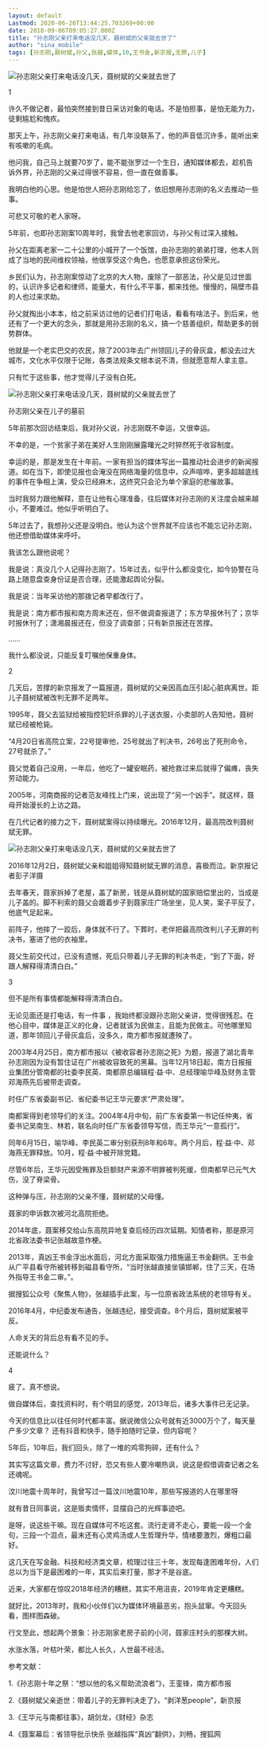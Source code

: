```yaml
---
layout: default
Lastmod: 2020-06-26T13:44:25.703269+00:00
date: 2018-09-06T09:05:27.000Z
title: "孙志刚父亲打来电话没几天，聂树斌的父亲就去世了"
author: "sina_mobile"
tags: [孙志刚,聂树斌,孙父,张越,媒体,10,王书金,新京报,无罪,儿子]
---
```


![孙志刚父亲打来电话没几天，聂树斌的父亲就去世了](https://images.weserv.nl/?url=http%3A//n.sinaimg.cn/translate/198/w600h398/20180906/UhvA-hitesuz2685060.jpg)

1

许久不做记者，最怕突然接到昔日采访对象的电话。不是怕担事，是怕无能为力，徒剩尴尬和愧疚。

那天上午，孙志刚父亲打来电话，有几年没联系了，他的声音低沉许多，能听出来有咳嗽的毛病。

他问我，自己马上就要70岁了，能不能张罗过一个生日，通知媒体都去，趁机告诉外界，孙志刚的父亲过得很不容易，但一直在做善事。

我明白他的心思。他是怕世人把孙志刚给忘了，依旧想用孙志刚的名义去推动一些事。

可悲又可敬的老人家呀。

5年前，也即孙志刚案10周年时，我曾去他老家回访，与孙父有过深入接触。

孙父在距离老家一二十公里的小城开了一个饭馆，由孙志刚的弟弟打理，他本人则成了当地的民间维权领袖，他很享受这个角色，也愿意承担这份荣光。

乡民们认为，孙志刚案惊动了北京的大人物，废除了一部恶法，孙父是见过世面的，认识许多记者和律师，能量大，有什么不平事，都来找他。慢慢的，隔壁市县的人也过来求助。

孙父就掏出小本本，给之前采访过他的记者们打电话，看看有啥法子。到后来，他还有了一个更大的念头，那就是用孙志刚的名义，搞一个慈善组织，帮助更多的弱势群体。

他就是一个老实巴交的农民，除了2003年去广州领回儿子的骨灰盒，都没去过大城市，文化水平仅限于记账，各类法规条文根本说不清，但就愿意帮人拿主意。

只有忙于这些事，他才觉得儿子没有白死。

![孙志刚父亲打来电话没几天，聂树斌的父亲就去世了](https://images.weserv.nl/?url=http%3A//n.sinaimg.cn/translate/540/w940h400/20180906/6xm2-hitesuz2685672.jpg)

孙志刚父亲在儿子的墓前

5年前那次回访结束后，我对孙父说，孙志刚既不幸运，又很幸运。

不幸的是，一个贫家子弟在美好人生刚刚展露曙光之时猝然死于收容制度。

幸运的是，那是发生在十年前。一家有担当的媒体写出一篇推动社会进步的新闻报道。如在当下，即使见报也会淹没在网络海量的信息中，众声喧哗，更多超越底线的事件在争相上演，受众已经麻木，这终究只会沦为单个家庭的悲催故事。

当时我努力跟他解释，意在让他有心理准备，往后媒体对孙志刚的关注度会越来越小，不要难过。他似乎听明白了。

5年过去了，我想孙父还是没明白。他认为这个世界就不应该也不能忘记孙志刚，他还想借助媒体来呼吁。

我该怎么跟他说呢？

我是说：真没几个人记得孙志刚了。15年过去，似乎什么都没变化，如今协警在马路上随意盘查身份证是否合理，还能激起舆论分裂。

我是说：当年采访他的那拨记者早都改行了。

我是说：南方都市报和南方周末还在，但不做调查报道了；东方早报休刊了；京华时报休刊了；潇湘晨报还在，但没了调查部；只有新京报还在苦撑。

……

我什么都没说，只能反复叮嘱他保重身体。

2

几天后，苦撑的新京报发了一篇报道，聂树斌的父亲因高血压引起心脏病离世。距儿子聂树斌被改判无罪不足两年。

1995年，聂父去监狱给被指控犯奸杀罪的儿子送衣服，小卖部的人告知他，聂树斌已经被枪毙。

“4月20日省高院立案，22号提审他，25号就出了判决书，26号出了死刑命令，27号就杀了。”

聂父觉着自己没用，一年后，他吃了一罐安眠药，被抢救过来后就得了偏瘫，丧失劳动能力。

2005年，河南商报的记者范友峰找上门来，说出现了“另一个凶手”。就这样，聂母开始漫长的上访之路。

在几代记者的接力之下，聂树斌案得以持续曝光。2016年12月，最高院改判聂树斌无罪。

![孙志刚父亲打来电话没几天，聂树斌的父亲就去世了](https://images.weserv.nl/?url=http%3A//n.sinaimg.cn/translate/0/w960h640/20180906/12-a-hitesuz2685875.jpg)

2016年12月2日，聂树斌父亲和姐姐得知聂树斌无罪的消息，喜极而泣。新京报记者彭子洋摄

去年春天，聂家拆掉了老屋，盖了新房，钱是从聂树斌的国家赔偿里出的，当成是儿子盖的。脚不利索的聂父会踱着步子到聂家庄广场坐坐，见人笑，案子平反了，他底气足起来。

前阵子，他摔了一跤后，身体就不行了。下葬时，老伴把最高院改判儿子无罪的判决书，塞进了他的衣袖里。

聂父生前交代过，已没有遗憾，死后只带着儿子无罪的判决书走，“到了下面，好跟人解释得清清白白。”

3

但不是所有事情都能解释得清清白白。

无论见面还是打电话，有一件事 ，我始终都没跟孙志刚父亲讲，觉得很残忍。在他心目中，媒体是正义的化身，记者就该为民做主，且能为民做主。可他哪里知道，那年领回儿子骨灰盒后，没多久，南方都市报就遭殃了。

2003年4月25日，南方都市报以《被收容者孙志刚之死》为题，报道了湖北青年孙志刚因为没有暂住证在广州被收容致死的黑幕。当年12月18日起，南方日报报业集团分管南都的社委李民英、南都原总编辑程·益·中、总经理喻华峰及财务主管邓海燕先后被带走调查。

时任广东省委副书记、省纪委书记王华元要求“严肃处理”。

南都案得到老领导们的关注。2004年4月中旬，前广东省委第一书记任仲夷，省委书记吴南生、林若，联名向时任广东省委领导写信，而王华元“一意孤行”。

同年6月15日，喻华峰、李民英二审分别获刑8年和6年。两个月后，程·益·中、邓海燕无罪释放。10月，程·益·中被开除党籍。

尽管6年后，王华元因受贿罪及巨额财产来源不明罪被判死缓，但南都早已元气大伤，没了脊梁骨。

这种弹与压，孙志刚的父亲不懂，聂树斌的父母懂。

聂家的申诉数次被河北高院拒绝。

2014年底，聂案移交给山东高院异地复查后经历四次延期。知情者称，那是原河北省政法委书记张越故意作梗。

2013年，真凶王书金浮出水面后，河北方面采取强力措施逼王书金翻供。王书金从广平县看守所被转移到磁县看守所，“当时张越直接坐镇邯郸，住了三天，在场外指导王书金二审。”。

据搜狐公众号《聚焦人物》，张越插手此案，与一位原省政法系统的老领导有关。

2016年4月，中纪委发布通告，张越违纪，接受调查。8个月后，聂树斌案被平反。

人命关天的背后总有看不见的手。

还能说什么？

4

疲了。真不想说。

做自媒体后，查找资料时，有个明显的感觉，2013年后，诸多大事件已无记录。

今天的信息比以往任何时代都丰富。据说微信公众号就有近3000万个了，每天量产多少文章？ 还有抖音和快手，随手拍随时记录，但内容呢？

5年后，10年后，我们回头，除了一堆的鸡零狗碎，还有什么？

其实写这篇文章，费力不讨好，恐又有些人要冷嘲热讽，说这是假借调查记者之名还魂呢。

汶川地震十周年时，我曾写过一篇汶川地震10年，那些写报道的人在哪里呀

就有昔日同事说，这是贩卖情怀，显摆自己的光辉事迹吧。

是呀，说这些干嘛。现在自媒体可不吃这套。流行走肾不走心，要能一段一个金句，三段一个泪点，最末还有心灵鸡汤或人生哲理升华，情绪要激烈，爆粗口最好。

这几天在写金融、科技和经济类文章，梳理过往三十年，发现每逢困难年份，人们总以为当下是最困难的一年，其实后来打量，那才不是谷底。

近来，大家都在惊叹2018年经济的糟糕，其实不用沮丧，2019年肯定更糟糕。

就好比，2013年时，我和小伙伴们以为媒体环境最恶劣，抱头鼠窜。今天回头看，图样图森破。

行文至此，想起两个景象：孙志刚家老房子前的小河，聂家庄村头的那棵大树。

水涨水落，叶枯叶荣，都比人长久，人世最不经活。

参考文献：

1.《孙志刚十年之祭：“想以他的名义帮助流浪者”》，王銮锋，南方都市报

2.《聂树斌父亲逝世：带着儿子的无罪判决走了》，“剥洋葱people”，新京报

3.《王华元与南都往事》，胡剑龙，《财经》杂志

4.《聂案幕后：省领导批示快杀 张越指挥“真凶”翻供》，刘畅，搜狐网


